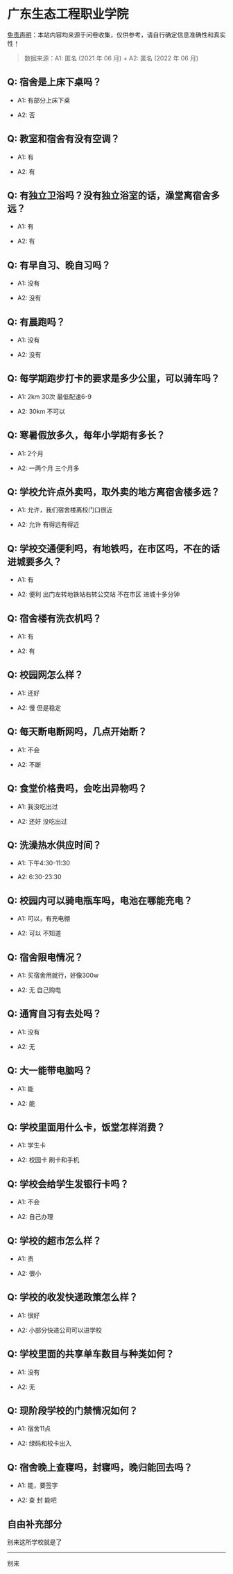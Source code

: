 # 广东生态工程职业学院

[免责声明](https://colleges.chat/#_3)：本站内容均来源于问卷收集，仅供参考，请自行确定信息准确性和真实性！

> 数据来源：A1: 匿名 (2021 年 06 月) + A2: 匿名 (2022 年 06 月)

## Q: 宿舍是上床下桌吗？

- A1: 有部分上床下桌

- A2: 否

## Q: 教室和宿舍有没有空调？

- A1: 有

- A2: 有

## Q: 有独立卫浴吗？没有独立浴室的话，澡堂离宿舍多远？

- A1: 有

- A2: 有

## Q: 有早自习、晚自习吗？

- A1: 没有

- A2: 没有

## Q: 有晨跑吗？

- A1: 没有

- A2: 没有

## Q: 每学期跑步打卡的要求是多少公里，可以骑车吗？

- A1: 2km  30次  最低配速6-9

- A2: 30km 不可以

## Q: 寒暑假放多久，每年小学期有多长？

- A1: 2个月

- A2: 一两个月 三个月多

## Q: 学校允许点外卖吗，取外卖的地方离宿舍楼多远？

- A1: 允许，我们宿舍楼离校门口很近

- A2: 允许 有得远有得近

## Q: 学校交通便利吗，有地铁吗，在市区吗，不在的话进城要多久？

- A1: 有

- A2: 便利 出门左转地铁站右转公交站 不在市区 进城十多分钟

## Q: 宿舍楼有洗衣机吗？

- A1: 有

- A2: 有

## Q: 校园网怎么样？

- A1: 还好

- A2: 慢 但是稳定

## Q: 每天断电断网吗，几点开始断？

- A1: 不会

- A2: 不断

## Q: 食堂价格贵吗，会吃出异物吗？

- A1: 我没吃出过

- A2: 还好 没吃出过

## Q: 洗澡热水供应时间？

- A1: 下午4:30-11:30

- A2: 6:30-23:30

## Q: 校园内可以骑电瓶车吗，电池在哪能充电？

- A1: 可以，有充电棚

- A2: 可以 不知道

## Q: 宿舍限电情况？

- A1: 买宿舍用就行，好像300w

- A2: 无 自己购电

## Q: 通宵自习有去处吗？

- A1: 没有

- A2: 无

## Q: 大一能带电脑吗？

- A1: 能

- A2: 能

## Q: 学校里面用什么卡，饭堂怎样消费？

- A1: 学生卡

- A2: 校园卡 刷卡和手机

## Q: 学校会给学生发银行卡吗？

- A1: 不会

- A2: 自己办理

## Q: 学校的超市怎么样？

- A1: 贵

- A2: 很小

## Q: 学校的收发快递政策怎么样？

- A1: 很好

- A2: 小部分快递公司可以进学校

## Q: 学校里面的共享单车数目与种类如何？

- A1: 没有

- A2: 无

## Q: 现阶段学校的门禁情况如何？

- A1: 宿舍11点

- A2: 绿码和校卡出入

## Q: 宿舍晚上查寝吗，封寝吗，晚归能回去吗？

- A1: 能，要签字

- A2: 查 封 能吧

## 自由补充部分

别来这所学校就是了

***

别来